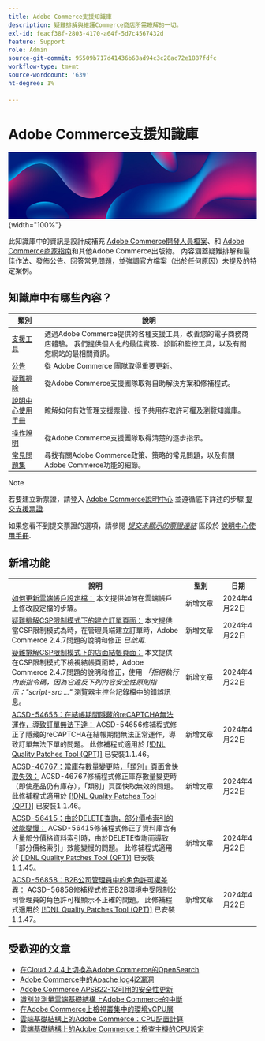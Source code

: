 ```yaml
---
title: Adobe Commerce支援知識庫
description: 疑難排解與維護Commerce商店所需瞭解的一切。
exl-id: feacf38f-2803-4170-a64f-5d7c4567432d
feature: Support
role: Admin
source-git-commit: 95509b717d41436b68ad94c3c28ac72e1887fdfc
workflow-type: tm+mt
source-wordcount: '639'
ht-degree: 1%

---
```


# Adobe Commerce支援知識庫

![知識庫首頁](../help/assets/knowledge-base-home-page-cover.jpg){width="100%"}

此知識庫中的資訊是設計成補充 [Adobe Commerce開發人員檔案](https://developer.adobe.com/commerce/docs)、和 [Adobe Commerce商家指南](https://experienceleague.adobe.com/docs/commerce-admin/user-guides/home.html)和其他Adobe Commerce出版物。 內容涵蓋疑難排解和最佳作法、發佈公告、回答常見問題，並強調官方檔案（出於任何原因）未提及的特定案例。

## 知識庫中有哪些內容？

| 類別 | 說明 |
| --- | --- |
| [支援工具](/help/support-tools/overview.md) | 透過Adobe Commerce提供的各種支援工具，改善您的電子商務商店體驗。 我們提供個人化的最佳實務、診斷和監控工具，以及有關您網站的最相關資訊。 |
| [公告](/help/announcements/overview.md) | 從 Adobe Commerce 團隊取得重要更新。 |
| [疑難排除](/help/troubleshooting/overview.md) | 從Adobe Commerce支援團隊取得自助解決方案和修補程式。 |
| [說明中心使用手冊](/help/help-center-guide/help-center/magento-help-center-user-guide.md) | 瞭解如何有效管理支援票證、授予共用存取許可權及瀏覽知識庫。 |
| [操作說明](/help/how-to/overview.md) | 從Adobe Commerce支援團隊取得清楚的逐步指示。 |
| [常見問題集](/help/faq/overview.md) | 尋找有關Adobe Commerce政策、策略的常見問題，以及有關Adobe Commerce功能的細節。 |

>[!NOTE]
>
>若要建立新票證，請登入 [Adobe Commerce說明中心](https://support.magento.com/) 並遵循底下詳述的步驟 [提交支援票證](https://experienceleague.adobe.com/en/docs/commerce-knowledge-base/kb/help-center-guide/magento-help-center-user-guide#submit-ticket).
>
>如果您看不到提交票證的選項，請參閱 *[提交未顯示的票證連結](https://experienceleague.adobe.com/en/docs/commerce-knowledge-base/kb/help-center-guide/magento-help-center-user-guide#no-submit-link)* 區段於 [說明中心使用手冊](/help/help-center-guide/help-center/magento-help-center-user-guide.md).

## 新增功能

<table style="width:100%">
  <tr>
    <th style="width:70%">說明</th>
    <th style="width:15%">型別</th>
    <th style="width:15%">日期</th>
  </tr>

<tr>
    <td>
    <a href = "https://experienceleague.adobe.com/en/docs/commerce-knowledge-base/kb/how-to/how-to-update-the-cloud-account-profile">如何更新雲端帳戶設定檔：</a> 本文提供如何在雲端帳戶上修改設定檔的步驟。
    </td>
    <td>新增文章</td>
    <td>2024年4月22日</td>
  </tr>

<td>
    <a href = "https://experienceleague.adobe.com/en/docs/commerce-knowledge-base/kb/troubleshooting/payments/admin-create-order-page-in-csp-restricted-mode">疑難排解CSP限制模式下的建立訂單頁面：</a> 本文提供當CSP限制模式為時，在管理員端建立訂單時，Adobe Commerce 2.4.7問題的說明和修正 <em>已啟用</em>.  
    </td>
    <td>新增文章</td>
    <td>2024年4月22日</td>
  </tr>

<tr>
    <td>
    <a href="https://experienceleague.adobe.com/en/docs/commerce-knowledge-base/kb/troubleshooting/payments/storefront-checkout-page-in-csp-restricted-mode">疑難排解CSP限制模式下的店面結帳頁面：</a> 本文提供在CSP限制模式下檢視結帳頁面時，Adobe Commerce 2.4.7問題的說明和修正，使用 <em>「拒絕執行內嵌指令碼，因為它違反下列內容安全性原則指示："script-src ..."</em> 瀏覽器主控台記錄檔中的錯誤訊息。 
    </td>
    <td>新增文章 </td>
    <td>2024年4月22日</td>
 </tr>

<tr>
    <td>
    <a href="https://experienceleague.adobe.com/en/docs/commerce-knowledge-base/kb/support-tools/patches/v1-1-46/acsd-54656-invisible-recaptcha-fails-during-checkout-preventing-order-placement">ACSD-54656：在結帳期間隱藏的reCAPTCHA無法運作，導致訂單無法下達：</a> ACSD-54656修補程式修正了隱藏的reCAPTCHA在結帳期間無法正常運作，導致訂單無法下單的問題。 此修補程式適用於 <a href="https://experienceleague.adobe.com/docs/commerce-knowledge-base/kb/announcements/commerce-announcements/magento-quality-patches-released-new-tool-to-self-serve-quality-patches.html">[!DNL Quality Patches Tool (QPT)]</a> 已安裝1.1.46。 
    </td>
    <td>新增文章 </td>
    <td>2024年4月22日</td>
 </tr>

<tr>
    <td>
    <a href="https://experienceleague.adobe.com/en/docs/commerce-knowledge-base/kb/support-tools/patches/v1-1-46/acsd-46767-category-page-caches-invalidate-when-the-stock-quantity-changes">ACSD-46767：當庫存數量變更時，「類別」頁面會快取失效：</a> ACSD-46767修補程式修正庫存數量變更時（即使產品仍有庫存），「類別」頁面快取無效的問題。 此修補程式適用於 <a href="https://experienceleague.adobe.com/docs/commerce-knowledge-base/kb/announcements/commerce-announcements/magento-quality-patches-released-new-tool-to-self-serve-quality-patches.html">[!DNL Quality Patches Tool (QPT)]</a> 已安裝1.1.46。  
    </td>
    <td>新增文章 </td>
    <td>2024年4月22日</td>
 </tr>

<tr>
    <td>
    <a href="https://experienceleague.adobe.com/en/docs/commerce-knowledge-base/kb/support-tools/patches/v1-1-45/acsd-56415-performance-of-partial-price-indexing-is-slowed-down-due-to-a-delete-query">ACSD-56415：由於DELETE查詢，部分價格索引的效能變慢：</a> ACSD-56415修補程式修正了資料庫含有大量部分價格資料索引時，由於DELETE查詢而導致「部分價格索引」效能變慢的問題。 此修補程式適用於 <a href="https://experienceleague.adobe.com/docs/commerce-knowledge-base/kb/announcements/commerce-announcements/magento-quality-patches-released-new-tool-to-self-serve-quality-patches.html">[!DNL Quality Patches Tool (QPT)]</a> 已安裝1.1.45。  
    </td>
    <td>新增文章 </td>
    <td>2024年4月22日</td>
 </tr>

<tr>
    <td>
    <a href="https://experienceleague.adobe.com/en/docs/commerce-knowledge-base/kb/support-tools/patches/v1-1-47/acsd-56858-role-permissions-display-issue-in-b2b-company-admin-panel">ACSD-56858：B2B公司管理員中的角色許可權差異：</a> ACSD-56858修補程式修正B2B環境中受限制公司管理員的角色許可權顯示不正確的問題。 此修補程式適用於 <a href="https://experienceleague.adobe.com/docs/commerce-knowledge-base/kb/announcements/commerce-announcements/magento-quality-patches-released-new-tool-to-self-serve-quality-patches.html">[!DNL Quality Patches Tool (QPT)]</a> 已安裝1.1.47。 
    </td>
    <td>新增文章 </td>
    <td>2024年4月22日</td>
 </tr>
</table>

## 受歡迎的文章

* [在Cloud 2.4.4上切換為Adobe Commerce的OpenSearch](/help/announcements/adobe-commerce-announcements/switching-to-opensearch-for-adobe-commerce-on-cloud-2-4-4.md)
* [Adobe Commerce中的Apache log4j2漏洞](/help/announcements/adobe-commerce-announcements/apache-log4j2-adobe-commerce.md)
* [Adobe Commerce APSB22-12可用的安全性更新](/help/troubleshooting/known-issues-patches-attached/0-day-vulnerability-patch.md)
* [識別並測量雲端基礎結構上Adobe Commerce的中斷](/help/how-to/general/how-to-identify-outages.md)
* [在Adobe Commerce上檢視叢集中的環境vCPU層](/help/how-to/general/check-vcpu-using-observation-for-adobe-commerce.md)
* [雲端基礎結構上的Adobe Commerce：CPU配置計算](/help/how-to/general/magento-commerce-cloud-cpu-allocation-calculation.md)
* [雲端基礎結構上的Adobe Commerce：檢查主機的CPU設定](/help/how-to/general/magento-commerce-cloud-check-hosts-cpu-configuration.md)
